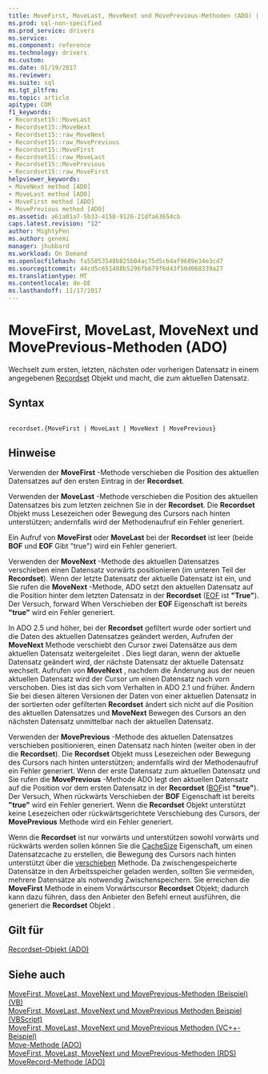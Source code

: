 ```yaml
---
title: MoveFirst, MoveLast, MoveNext und MovePrevious-Methoden (ADO) | Microsoft Docs
ms.prod: sql-non-specified
ms.prod_service: drivers
ms.service: 
ms.component: reference
ms.technology: drivers
ms.custom: 
ms.date: 01/19/2017
ms.reviewer: 
ms.suite: sql
ms.tgt_pltfrm: 
ms.topic: article
apitype: COM
f1_keywords:
- Recordset15::MoveLast
- Recordset15::MoveNext
- Recordset15::raw_MoveNext
- Recordset15::raw_MovePrevious
- Recordset15::MoveFirst
- Recordset15::raw_MoveLast
- Recordset15::MovePrevious
- Recordset15::raw_MoveFirst
helpviewer_keywords:
- MoveNext method [ADO]
- MoveLast method [ADO]
- MoveFirst method [ADO]
- MovePrevious method [ADO]
ms.assetid: a61a01a7-5b33-4150-9126-21dfa63654cb
caps.latest.revision: "12"
author: MightyPen
ms.author: genemi
manager: jhubbard
ms.workload: On Demand
ms.openlocfilehash: fa55853548b825b04ac75d5cb4af9689e34e3cd7
ms.sourcegitcommit: 44cd5c651488b5296fb679f6d43f50d068339a27
ms.translationtype: MT
ms.contentlocale: de-DE
ms.lasthandoff: 11/17/2017
---
```

# <a name="movefirst-movelast-movenext-and-moveprevious-methods-ado"></a>MoveFirst, MoveLast, MoveNext und MovePrevious-Methoden (ADO)
Wechselt zum ersten, letzten, nächsten oder vorherigen Datensatz in einem angegebenen [Recordset](../../../ado/reference/ado-api/recordset-object-ado.md) Objekt und macht, die zum aktuellen Datensatz.  
  
## <a name="syntax"></a>Syntax  
  
```  
  
recordset.{MoveFirst | MoveLast | MoveNext | MovePrevious}  
```  
  
## <a name="remarks"></a>Hinweise  
 Verwenden der **MoveFirst** -Methode verschieben die Position des aktuellen Datensatzes auf den ersten Eintrag in der **Recordset**.  
  
 Verwenden der **MoveLast** -Methode verschieben die Position des aktuellen Datensatzes bis zum letzten zeichnen Sie in der **Recordset**. Die **Recordset** Objekt muss Lesezeichen oder Bewegung des Cursors nach hinten unterstützen; andernfalls wird der Methodenaufruf ein Fehler generiert.  
  
 Ein Aufruf von **MoveFirst** oder **MoveLast** bei der **Recordset** ist leer (beide **BOF** und **EOF** Gibt "true") wird ein Fehler generiert.  
  
 Verwenden der **MoveNext** -Methode des aktuellen Datensatzes verschieben einen Datensatz vorwärts positionieren (im unteren Teil der **Recordset**). Wenn der letzte Datensatz der aktuelle Datensatz ist ein, und Sie rufen die **MoveNext** -Methode, ADO setzt den aktuellen Datensatz auf die Position hinter dem letzten Datensatz in der **Recordset** ([EOF](../../../ado/reference/ado-api/bof-eof-properties-ado.md) ist **"True"**). Der Versuch, forward When Verschieben der **EOF** Eigenschaft ist bereits **"true"** wird ein Fehler generiert.  
  
 In ADO 2.5 und höher, bei der **Recordset** gefiltert wurde oder sortiert und die Daten des aktuellen Datensatzes geändert werden, Aufrufen der **MoveNext** Methode verschiebt den Cursor zwei Datensätze aus dem aktuellen Datensatz weitergeleitet . Dies liegt daran, wenn der aktuelle Datensatz geändert wird, der nächste Datensatz der aktuelle Datensatz wechselt. Aufrufen von **MoveNext** , nachdem die Änderung aus der neuen aktuellen Datensatz wird der Cursor um einen Datensatz nach vorn verschoben. Dies ist das sich vom Verhalten in ADO 2.1 und früher. Ändern Sie bei diesen älteren Versionen der Daten von einer aktuellen Datensatz in der sortierten oder gefilterten **Recordset** ändert sich nicht auf die Position des aktuellen Datensatzes und **MoveNext** Bewegen des Cursors an den nächsten Datensatz unmittelbar nach der aktuellen Datensatz.  
  
 Verwenden der **MovePrevious** -Methode des aktuellen Datensatzes verschieben positionieren, einen Datensatz nach hinten (weiter oben in der die **Recordset**). Die **Recordset** Objekt muss Lesezeichen oder Bewegung des Cursors nach hinten unterstützen; andernfalls wird der Methodenaufruf ein Fehler generiert. Wenn der erste Datensatz zum aktuellen Datensatz und Sie rufen die **MovePrevious** -Methode ADO legt den aktuellen Datensatz auf die Position vor dem ersten Datensatz in der **Recordset** ([BOF](../../../ado/reference/ado-api/bof-eof-properties-ado.md)ist **"true"**). Der Versuch, When rückwärts Verschieben der **BOF** Eigenschaft ist bereits **"true"** wird ein Fehler generiert. Wenn die **Recordset** Objekt unterstützt keine Lesezeichen oder rückwärtsgerichtete Verschiebung des Cursors, der **MovePrevious** Methode wird ein Fehler generiert.  
  
 Wenn die **Recordset** ist nur vorwärts und unterstützen sowohl vorwärts und rückwärts werden sollen können Sie die [CacheSize](../../../ado/reference/ado-api/cachesize-property-ado.md) Eigenschaft, um einen Datensatzcache zu erstellen, die Bewegung des Cursors nach hinten unterstützt über die [verschieben](../../../ado/reference/ado-api/move-method-ado.md) Methode. Da zwischengespeicherte Datensätze in den Arbeitsspeicher geladen werden, sollten Sie vermeiden, mehrere Datensätze als notwendig Zwischenspeichern. Sie erreichen die **MoveFirst** Methode in einem Vorwärtscursor **Recordset** Objekt; dadurch kann dazu führen, dass den Anbieter den Befehl erneut ausführen, die generiert die **Recordset** Objekt .  
  
## <a name="applies-to"></a>Gilt für  
 [Recordset-Objekt (ADO)](../../../ado/reference/ado-api/recordset-object-ado.md)  
  
## <a name="see-also"></a>Siehe auch  
 [MoveFirst, MoveLast, MoveNext und MovePrevious-Methoden (Beispiel) (VB)](../../../ado/reference/ado-api/movefirst-movelast-movenext-and-moveprevious-methods-example-vb.md)   
 [MoveFirst, MoveLast, MoveNext und MovePrevious Methoden Beispiel (VBScript)](../../../ado/reference/ado-api/movefirst-movelast-movenext-and-moveprevious-methods-example-vbscript.md)   
 [MoveFirst, MoveLast, MoveNext und MovePrevious Methoden (VC++-Beispiel)](../../../ado/reference/ado-api/movefirst-movelast-movenext-and-moveprevious-methods-example-vc.md)   
 [Move-Methode (ADO)](../../../ado/reference/ado-api/move-method-ado.md)   
 [MoveFirst, MoveLast, MoveNext und MovePrevious-Methoden (RDS)](../../../ado/reference/rds-api/movefirst-movelast-movenext-and-moveprevious-methods-rds.md)   
 [MoveRecord-Methode (ADO)](../../../ado/reference/ado-api/moverecord-method-ado.md)
